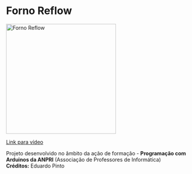 # Forno Reflow

<a href="https://youtu.be/Umpsm6w9IMY">
<img width="300" src="https://img.youtube.com/vi/Umpsm6w9IMY/0.jpg" alt="Forno Reflow"/>
  <p>Link para vídeo</p>
</a>
<p>
  Projeto desenvolvido no âmbito da ação de formação - <b>Programação com Arduinos da ANPRI</b> (Associação de Professores de Informática)<br>
  <b>Créditos:</b> Eduardo Pinto
</p>
